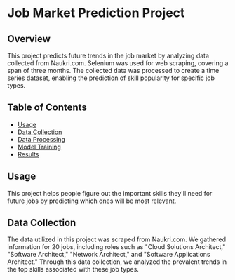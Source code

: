 # Job Market Prediction Project

## Overview

This project predicts future trends in the job market by analyzing data collected from Naukri.com. Selenium was used for web scraping, covering a span of three months. The collected data was processed to create a time series dataset, enabling the prediction of skill popularity for specific job types.

## Table of Contents

- [Usage](#usage)
- [Data Collection](#data-collection)
- [Data Processing](#data-processing)
- [Model Training](#model-training)
- [Results](#results)

## Usage

This project helps people figure out the important skills they'll need for future jobs by predicting which ones will be most relevant.

## Data Collection
The data utilized in this project was scraped from Naukri.com. We gathered information for 20 jobs, including roles such as "Cloud Solutions Architect," "Software Architect," "Network Architect," and "Software Applications Architect." Through this data collection, we analyzed the prevalent trends in the top skills associated with these job types.
